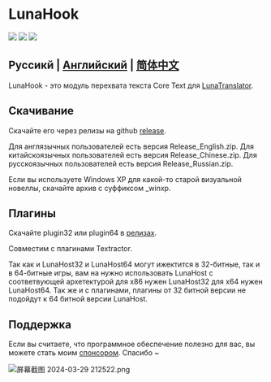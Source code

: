 # LunaHook

<p align="left">
    <a href="./LICENSE"><img src="https://img.shields.io/github/license/HIllya51/LunaHook"></a>
    <a href="https://github.com/HIllya51/LunaHook/releases"><img src="https://img.shields.io/github/v/release/HIllya51/LunaHook?color=ffa"></a>
    <a href="https://github.com/HIllya51/LunaHook/stargazers"><img src="https://img.shields.io/github/stars/HIllya51/LunaHook?color=ccf"></a>
</p>

## Руссикй | [Английский](README.md) | [简体中文](README_zh.md)

LunaHook - это модуль перехвата текста Core Text для [LunaTranslator](https://github.com/HIllya51/LunaTranslator).

## Скачивание

Скачайте его через релизы на github [release](https://github.com/HIllya51/LunaHook/releases).

Для англязычных пользователей есть версия Release_English.zip. Для китайскоязычных пользователей есть версия Release_Chinese.zip. Для русскоязычных пользователей есть версия Release_Russian.zip.

Если вы используете Windows XP для какой-то старой визуальной новеллы, скачайте архив с суффиксом _winxp.

## Плагины

Скачайте plugin32 или plugin64 в [релизах](https://github.com/HIllya51/LunaHook/releases).

Совместим с плагинами Textractor.

Так как и LunaHost32 и LunaHost64 могут ижектится в 32-битные, так и в 64-битные игры, вам на нужно использовать  LunaHost с соответвующей архетектурой для x86 нужен LunaHost32 для x64 нужен  LunaHost64. Так же и с плагинами, плагины от 32 битной версии не подойдут к 64 битной версии LunaHost.

## Поддержка

Если вы считаете, что программное обеспечение полезно для вас, вы можете стать моим [спонсором](https://patreon.com/HIllya51). Спасибо ~ 

<img src="https://p.inari.site/guest/24-04/21/6624ee26d3093.png" alt="屏幕截图 2024-03-29 212522.png" title="屏幕截图 2024-03-29 212522.png" /> 
